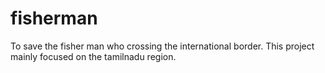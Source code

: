 # fisherman
To save the fisher man who crossing the international border. This project mainly focused on the tamilnadu region.
